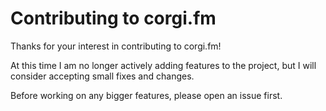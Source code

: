 # Contributing to corgi.fm

Thanks for your interest in contributing to corgi.fm!

At this time I am no longer actively adding features to the project, but I will consider accepting small fixes and changes.

Before working on any bigger features, please open an issue first.
